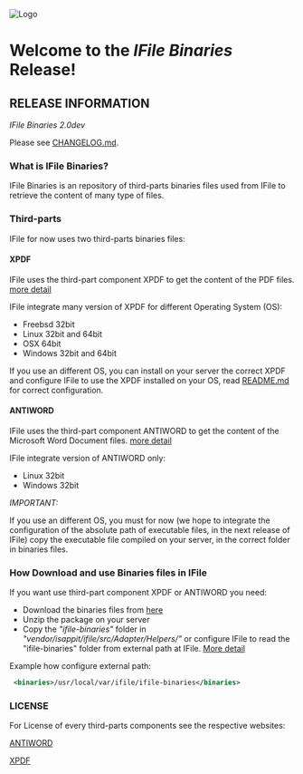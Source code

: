 ![Logo](http://www.isapp.it/images/logo/Logo_isapp_it_250x87.png)

# Welcome to the *IFile Binaries* Release!

## RELEASE INFORMATION

*IFile Binaries 2.0dev*

Please see [CHANGELOG.md](CHANGELOG.md).

### What is IFile Binaries?
IFile Binaries is an repository of third-parts binaries files used from IFile to retrieve the content of many type of files.

### Third-parts
IFile for now uses two third-parts binaries files:

#### XPDF
IFile uses the third-part component XPDF to get the content of the PDF files.
[more detail](http://www.foolabs.com/xpdf/)

IFile integrate many version of XPDF for different Operating System (OS):

- Freebsd 32bit
- Linux 32bit and 64bit
- OSX 64bit
- Windows 32bit and 64bit

If you use an different OS, you can install on your server the correct XPDF and configure IFile to use the XPDF installed on your OS, read [README.md](https://github.com/isappit/ifile/blob/master/src/Config/xml/README.md) for correct configuration.

#### ANTIWORD
IFile uses the third-part component ANTIWORD to get the content of the Microsoft Word Document files.
[more detail](http://www.winfield.demon.nl/) 

IFile integrate version of ANTIWORD only:

- Linux 32bit
- Windows 32bit

*IMPORTANT:*

If you use an different OS, you must for now (we hope to integrate the configuration of the absolute path of executable files, in the next release of IFile) copy the executable file compiled on your server, in the correct folder in binaries files.

### How Download and use Binaries files in IFile
If you want use third-part component XPDF or ANTIWORD you need:

 - Download the binaries files from [here](https://github.com/isappit/ifile-binaries/archive/master.zip)
 - Unzip the package on your server
 - Copy the _"ifile-binaries"_ folder in _"vendor/isappit/ifile/src/Adapter/Helpers/"_ or configure IFile to read the "ifile-binaries" folder from external path at IFile. [More detail](https://github.com/isappit/ifile/blob/master/src/Config/xml/README.md) 

 Example how configure external path:
```xml
 <binaries>/usr/local/var/ifile/ifile-binaries</binaries>
```

### LICENSE

For License of every third-parts components see the respective websites:

[ANTIWORD](http://www.winfield.demon.nl/) 

[XPDF](http://www.foolabs.com/xpdf/about.html)